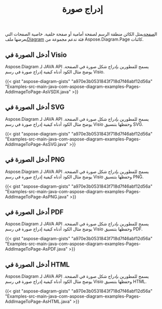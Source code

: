 ﻿---
title: إدراج صورة
type: docs
weight: 70
url: /ar/java/drawing/insert-image
description: يشرح هذا القسم كيفية إدراج صورة في صفحة visio مع Aspose.Diagram. دعم استخدام جافا لإدراج الصورة وحفظها بتنسيق pdf و svg و html و image و xps وتنسيقات أخرى.
---
 ال[صفحة](https://reference.aspose.com/diagram/java/com.aspose.diagram/page)يمثل الكائن منطقة الرسم لصفحة أمامية أو صفحة خلفية. خاصية الصفحات التي يعرضها ملف[Diagram](https://reference.aspose.com/diagram/java/com.aspose.diagram/diagram) فئة تدعم مجموعة من Aspose.Diagram.Page كائنات.

## **أدخل الصورة في Visio**
Aspose.Diagram لـ JAVA API يسمح للمطورين بإدراج شكل صورة في الصفحة. يوضح مثال الكود أدناه كيفية إدراج صورة في رسم Visio.

{{< gist "aspose-diagram-gists" "a970e3b0531843f718d7f46abf12d56a" "Examples-src-main-java-com-aspose-diagram-examples-Pages-AddImageToPage-AsVSDX.java" >}}

## **أدخل الصورة في SVG**
Aspose.Diagram لـ JAVA API يسمح للمطورين بإدراج شكل صورة في الصفحة. يوضح مثال الكود أدناه كيفية إدراج صورة في رسم Visio وحفظها بتنسيق SVG.

{{< gist "aspose-diagram-gists" "a970e3b0531843f718d7f46abf12d56a" "Examples-src-main-java-com-aspose-diagram-examples-Pages-AddImageToPage-AsSVG.java" >}}

## **أدخل الصورة في PNG**
Aspose.Diagram لـ JAVA API يسمح للمطورين بإدراج شكل صورة في الصفحة. يوضح مثال الكود أدناه كيفية إدراج صورة في رسم Visio وحفظها بتنسيق PNG.

{{< gist "aspose-diagram-gists" "a970e3b0531843f718d7f46abf12d56a" "Examples-src-main-java-com-aspose-diagram-examples-Pages-AddImageToPage-AsPNG.java" >}}

## **أدخل الصورة في PDF**
Aspose.Diagram لـ JAVA API يسمح للمطورين بإدراج شكل صورة في الصفحة. يوضح مثال الكود أدناه كيفية إدراج صورة في رسم Visio وحفظها بتنسيق PDF.

{{< gist "aspose-diagram-gists" "a970e3b0531843f718d7f46abf12d56a" "Examples-src-main-java-com-aspose-diagram-examples-Pages-AddImageToPage-AsPDF.java" >}}

## **أدخل الصورة في HTML**
Aspose.Diagram لـ JAVA API يسمح للمطورين بإدراج شكل صورة في الصفحة. يوضح مثال الكود أدناه كيفية إدراج صورة في رسم Visio وحفظها بتنسيق HTML.

{{< gist "aspose-diagram-gists" "a970e3b0531843f718d7f46abf12d56a" "Examples-src-main-java-com-aspose-diagram-examples-Pages-AddImageToPage-AsHTML.java" >}}
